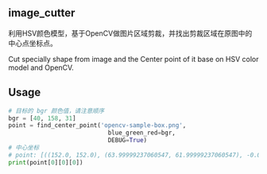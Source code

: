 ## image_cutter

利用HSV颜色模型，基于OpenCV做图片区域剪裁，并找出剪裁区域在原图中的中心点坐标点。

Cut specially shape from image and the Center point of it base on HSV color model and OpenCV.

## Usage

```Python
# 目标的 bgr 颜色值，请注意顺序
bgr = [40, 158, 31]
point = find_center_point('opencv-sample-box.png',
                            blue_green_red=bgr,
                            DEBUG=True)
# 中心坐标
# point: [((152.0, 152.0), (63.99999237060547, 61.99999237060547), -0.0)]
print(point[0][0][0])
```